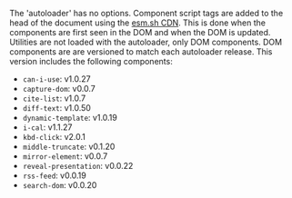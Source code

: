 The 'autoloader' has no options.
Component script tags are added to the head of the document using the [esm.sh CDN](https://esm.sh/). 
This is done when the components are first seen in the DOM and when the DOM is updated.
Utilities are not loaded with the autoloader, only DOM components.
DOM components are are versioned to match each autoloader release.
This version includes the following components:

- `can-i-use`: v1.0.27
- `capture-dom`: v0.0.7
- `cite-list`: v1.0.7
- `diff-text`: v1.0.50
- `dynamic-template`: v1.0.19
- `i-cal`: v1.1.27
- `kbd-click`: v2.0.1
- `middle-truncate`: v0.1.20
- `mirror-element`: v0.0.7
- `reveal-presentation`: v0.0.22
- `rss-feed`: v0.0.19
- `search-dom`: v0.0.20

